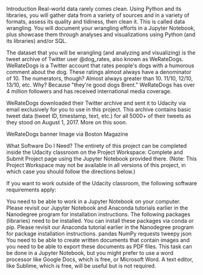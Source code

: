 Introduction
Real-world data rarely comes clean. Using Python and its libraries, 
you will gather data from a variety of sources and in a variety of formats, assess its quality and tidiness, 
then clean it. This is called data wrangling. You will document your wrangling efforts in a Jupyter Notebook, 
plus showcase them through analyses and visualizations using Python (and its libraries) and/or SQL.

The dataset that you will be wrangling (and analyzing and visualizing) 
is the tweet archive of Twitter user @dog_rates, also known as WeRateDogs. 
WeRateDogs is a Twitter account that rates people's dogs with a humorous comment about the dog. 
These ratings almost always have a denominator of 10. The numerators, though? Almost always greater than 10. 11/10, 12/10, 13/10, etc. 
Why? Because "they're good dogs Brent." WeRateDogs has over 4 million followers and has received international media coverage.

WeRateDogs downloaded their Twitter archive and sent it to Udacity via email exclusively for you to use in this project. 
This archive contains basic tweet data (tweet ID, timestamp, text, etc.) for all 5000+ of their tweets as they stood on August 1, 2017. More on this soon.

WeRateDogs banner
Image via Boston Magazine

What Software Do I Need?
The entirety of this project can be completed inside the Udacity classroom on the Project Workspace: 
Complete and Submit Project page using the Jupyter Notebook provided there. 
(Note: This Project Workspace may not be available in all versions of this project, in which case you should follow the directions below.)

If you want to work outside of the Udacity classroom, the following software requirements apply:

You need to be able to work in a Jupyter Notebook on your computer. 
Please revisit our Jupyter Notebook and Anaconda tutorials earlier in the Nanodegree program for installation instructions.
The following packages (libraries) need to be installed. 
You can install these packages via conda or pip. 
Please revisit our Anaconda tutorial earlier in the Nanodegree program for package installation instructions.
pandas
NumPy
requests
tweepy
json
You need to be able to create written documents that contain images and you need to be able to export these documents as PDF files.
This task can be done in a Jupyter Notebook, but you might prefer to use a word processor like Google Docs, which is free, or Microsoft Word.
A text editor, like Sublime, which is free, will be useful but is not required.
